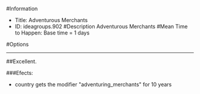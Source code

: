 #Information
 - Title: Adventurous Merchants
 - ID: ideagroups.902
#Description
Adventurous Merchants
#Mean Time to Happen:
Base time = 1 days

#Options

___
##Excellent.

###Efects:<ul><li>country gets the modifier "adventuring_merchants" for 10 years</li></ul>
